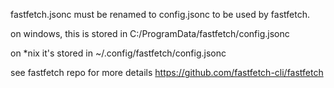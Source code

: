 fastfetch.jsonc must be renamed to config.jsonc to be used by fastfetch. 

on windows, this is stored in C:/ProgramData/fastfetch/config.jsonc

on *nix it's stored in ~/.config/fastfetch/config.jsonc

see fastfetch repo for more details https://github.com/fastfetch-cli/fastfetch

